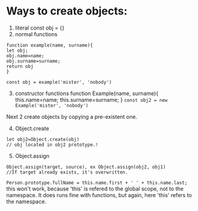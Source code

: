 # Ways to create objects:
1. literal const obj = {}
2. normal functions
```
function example(name, surname){
let obj;
obj.name=name;
obj.surname=surname;
return obj
}
```
`const obj = example('mister', 'nobody')`

3. constructor functions
function Example(name, surname){
this.name=name;
this.surname=surname;
}
`const obj2 = new Example('mister', 'nobody')`

Next 2 create objects by copying a pre-existent one.

4. Object.create
```
let obj2=Object.create(obj) 
// obj located in obj2 prototype.!
```
5. Object.assign
```
Object.assign(target, source), ex Object.assign(obj2, obj1)
//If target already exists, it's overwritten.
```

`Person.prototype.fullName = this.name.first + ' ' + this.name.last;`
this won't work, because 'this' is refered to the global scope, not to the namespace.
It does runs fine with functions, but again, here 'this' refers to the namespace.

